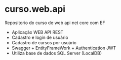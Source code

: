 # curso.web.api
Repositorio do curso de web api net core com EF
- Aplicação WEB API REST 
- Cadastro e login de usuário
- Cadastro de cursos por usuário
- Swagger + EntityFrameWork + Authentication JWT
- Utiliza base de dados SQL Server (LocalDB)
